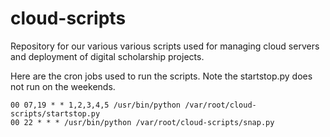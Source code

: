 cloud-scripts
=============

Repository for our various various scripts used for managing cloud servers and deployment of digital scholarship projects.

Here are the cron jobs used to run the scripts. Note the startstop.py does not run on the weekends.

    00 07,19 * * 1,2,3,4,5 /usr/bin/python /var/root/cloud-scripts/startstop.py
    00 22 * * * /usr/bin/python /var/root/cloud-scripts/snap.py
